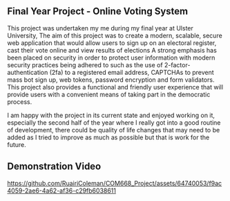 ## Final Year Project - Online Voting System

This project was undertaken my me during my final year at Ulster University, The aim of this project was to create a modern, scalable, secure web application that would allow users to sign up on an electoral register, cast their vote online and view results of elections A strong emphasis has been placed on security in order to protect user information with modern security practices being adhered to such as the use of 2-factor-authentication (2fa) to a registered email address, CAPTCHAs to prevent mass bot sign up, web tokens, password encryption and form validators. This project also provides a functional and friendly user experience that will provide users with a convenient means of taking part in the democratic process.

I am happy with the project in its current state and enjoyed working on it, especially the second half of the year where I really got into a good routine of development, there could be quality of life changes that may need to be added as I tried to improve as much as possible but that is work for the future.

## Demonstration Video


https://github.com/RuairiColeman/COM668_Project/assets/64740053/f9ac4059-2ae6-4a62-af36-c29fb6038611

